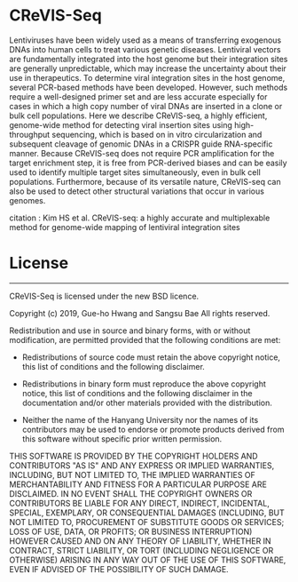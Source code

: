 # CReVIS-Seq

Lentiviruses have been widely used as a means of transferring exogenous DNAs into human cells to treat various genetic diseases. Lentiviral vectors are fundamentally integrated into the host genome but their integration sites are generally unpredictable, which may increase the uncertainty about their use in therapeutics. To determine viral integration sites in the host genome, several PCR-based methods have been developed. However, such methods require a well-designed primer set and are less accurate especially for cases in which a high copy number of viral DNAs are inserted in a clone or bulk cell populations. Here we describe CReVIS-seq, a highly efficient, genome-wide method for detecting viral insertion sites using high-throughput sequencing, which is based on in vitro circularization and subsequent cleavage of genomic DNAs in a CRISPR guide RNA-specific manner. Because CReVIS-seq does not require PCR amplification for the target enrichment step, it is free from PCR-derived biases and can be easily used to identify multiple target sites simultaneously, even in bulk cell populations. Furthermore, because of its versatile nature, CReVIS-seq can also be used to detect other structural variations that occur in various genomes. 

citation : Kim HS et al. CReVIS-seq: a highly accurate and multiplexable method for genome-wide mapping of lentiviral integration sites

# License
-------
CReVIS-Seq is licensed under the new BSD licence.

Copyright (c) 2019, Gue-ho Hwang and Sangsu Bae
All rights reserved.

Redistribution and use in source and binary forms, with or without modification,
are permitted provided that the following conditions are met:

* Redistributions of source code must retain the above copyright notice, this
  list of conditions and the following disclaimer.

* Redistributions in binary form must reproduce the above copyright notice, this
  list of conditions and the following disclaimer in the documentation and/or
  other materials provided with the distribution.

* Neither the name of the Hanyang University nor the names of its
  contributors may be used to endorse or promote products derived from
  this software without specific prior written permission.

THIS SOFTWARE IS PROVIDED BY THE COPYRIGHT HOLDERS AND CONTRIBUTORS "AS IS" AND
ANY EXPRESS OR IMPLIED WARRANTIES, INCLUDING, BUT NOT LIMITED TO, THE IMPLIED
WARRANTIES OF MERCHANTABILITY AND FITNESS FOR A PARTICULAR PURPOSE ARE
DISCLAIMED. IN NO EVENT SHALL THE COPYRIGHT OWNERS OR CONTRIBUTORS BE LIABLE FOR
ANY DIRECT, INDIRECT, INCIDENTAL, SPECIAL, EXEMPLARY, OR CONSEQUENTIAL DAMAGES
(INCLUDING, BUT NOT LIMITED TO, PROCUREMENT OF SUBSTITUTE GOODS OR SERVICES;
LOSS OF USE, DATA, OR PROFITS; OR BUSINESS INTERRUPTION) HOWEVER CAUSED AND ON
ANY THEORY OF LIABILITY, WHETHER IN CONTRACT, STRICT LIABILITY, OR TORT
(INCLUDING NEGLIGENCE OR OTHERWISE) ARISING IN ANY WAY OUT OF THE USE OF THIS
SOFTWARE, EVEN IF ADVISED OF THE POSSIBILITY OF SUCH DAMAGE.
